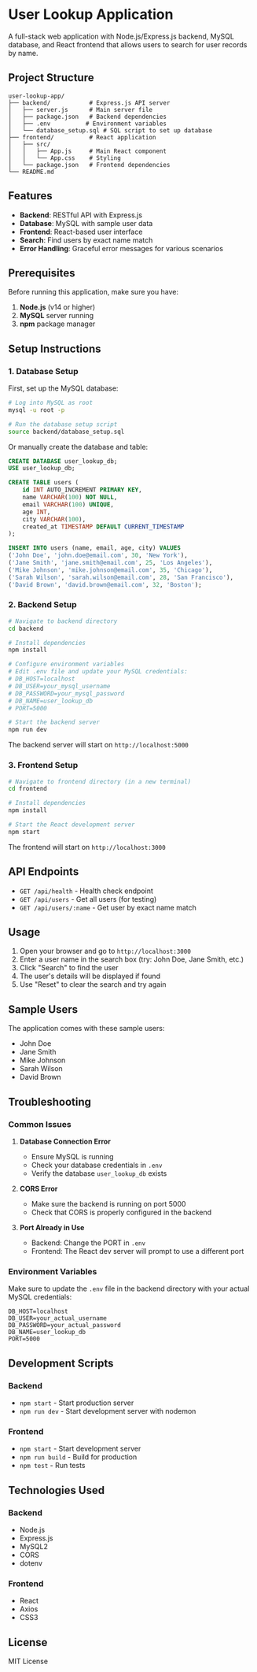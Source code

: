 # User Lookup Application

A full-stack web application with Node.js/Express.js backend, MySQL database, and React frontend that allows users to search for user records by name.

## Project Structure

```
user-lookup-app/
├── backend/           # Express.js API server
│   ├── server.js      # Main server file
│   ├── package.json   # Backend dependencies
│   ├── .env          # Environment variables
│   └── database_setup.sql # SQL script to set up database
├── frontend/          # React application
│   ├── src/
│   │   ├── App.js     # Main React component
│   │   └── App.css    # Styling
│   └── package.json   # Frontend dependencies
└── README.md
```

## Features

- **Backend**: RESTful API with Express.js
- **Database**: MySQL with sample user data
- **Frontend**: React-based user interface
- **Search**: Find users by exact name match
- **Error Handling**: Graceful error messages for various scenarios

## Prerequisites

Before running this application, make sure you have:

1. **Node.js** (v14 or higher)
2. **MySQL** server running
3. **npm** package manager

## Setup Instructions

### 1. Database Setup

First, set up the MySQL database:

```bash
# Log into MySQL as root
mysql -u root -p

# Run the database setup script
source backend/database_setup.sql
```

Or manually create the database and table:

```sql
CREATE DATABASE user_lookup_db;
USE user_lookup_db;

CREATE TABLE users (
    id INT AUTO_INCREMENT PRIMARY KEY,
    name VARCHAR(100) NOT NULL,
    email VARCHAR(100) UNIQUE,
    age INT,
    city VARCHAR(100),
    created_at TIMESTAMP DEFAULT CURRENT_TIMESTAMP
);

INSERT INTO users (name, email, age, city) VALUES 
('John Doe', 'john.doe@email.com', 30, 'New York'),
('Jane Smith', 'jane.smith@email.com', 25, 'Los Angeles'),
('Mike Johnson', 'mike.johnson@email.com', 35, 'Chicago'),
('Sarah Wilson', 'sarah.wilson@email.com', 28, 'San Francisco'),
('David Brown', 'david.brown@email.com', 32, 'Boston');
```

### 2. Backend Setup

```bash
# Navigate to backend directory
cd backend

# Install dependencies
npm install

# Configure environment variables
# Edit .env file and update your MySQL credentials:
# DB_HOST=localhost
# DB_USER=your_mysql_username
# DB_PASSWORD=your_mysql_password
# DB_NAME=user_lookup_db
# PORT=5000

# Start the backend server
npm run dev
```

The backend server will start on `http://localhost:5000`

### 3. Frontend Setup

```bash
# Navigate to frontend directory (in a new terminal)
cd frontend

# Install dependencies
npm install

# Start the React development server
npm start
```

The frontend will start on `http://localhost:3000`

## API Endpoints

- `GET /api/health` - Health check endpoint
- `GET /api/users` - Get all users (for testing)
- `GET /api/users/:name` - Get user by exact name match

## Usage

1. Open your browser and go to `http://localhost:3000`
2. Enter a user name in the search box (try: John Doe, Jane Smith, etc.)
3. Click "Search" to find the user
4. The user's details will be displayed if found
5. Use "Reset" to clear the search and try again

## Sample Users

The application comes with these sample users:
- John Doe
- Jane Smith
- Mike Johnson
- Sarah Wilson
- David Brown

## Troubleshooting

### Common Issues

1. **Database Connection Error**
   - Ensure MySQL is running
   - Check your database credentials in `.env`
   - Verify the database `user_lookup_db` exists

2. **CORS Error**
   - Make sure the backend is running on port 5000
   - Check that CORS is properly configured in the backend

3. **Port Already in Use**
   - Backend: Change the PORT in `.env`
   - Frontend: The React dev server will prompt to use a different port

### Environment Variables

Make sure to update the `.env` file in the backend directory with your actual MySQL credentials:

```env
DB_HOST=localhost
DB_USER=your_actual_username
DB_PASSWORD=your_actual_password
DB_NAME=user_lookup_db
PORT=5000
```

## Development Scripts

### Backend
- `npm start` - Start production server
- `npm run dev` - Start development server with nodemon

### Frontend
- `npm start` - Start development server
- `npm run build` - Build for production
- `npm test` - Run tests

## Technologies Used

### Backend
- Node.js
- Express.js
- MySQL2
- CORS
- dotenv

### Frontend
- React
- Axios
- CSS3

## License

MIT License
